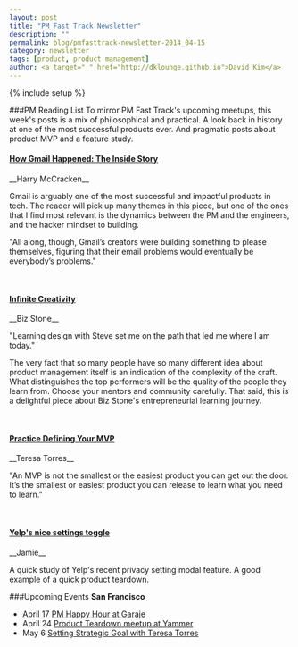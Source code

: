 ```yaml
---
layout: post
title: "PM Fast Track Newsletter"
description: ""
permalink: blog/pmfasttrack-newsletter-2014_04-15
category: newsletter
tags: [product, product management]
author: <a target="_" href="http://dklounge.github.io">David Kim</a>
---
```

{% include setup %}

###PM Reading List
To mirror PM Fast Track\'s upcoming meetups, this week\'s posts is a mix of philosophical and practical. A look back in history at one of the most successful products ever. And pragmatic posts about product MVP and a feature study.

<h4><a target="out" href="http://time.com/43263/gmail-10th-anniversary/">How Gmail Happened: The Inside Story</a></h4>
__Harry McCracken__

Gmail is arguably one of the most successful and impactful products in tech. The reader will pick up many themes in this piece, but one of the ones that I find most relevant is the dynamics between the PM and the engineers, and the hacker mindset to building.

"All along, though, Gmail’s creators were building something to please themselves, figuring that their email problems would eventually be everybody’s problems."

<br />
<h4><a target="out" href="http://medium.com/the-biz-stone-collection/672c4f8ffec1">Infinite Creativity</a></h4>
__Biz Stone__

"Learning design with Steve set me on the path that led me where I am today."

The very fact that so many people have so many different idea about product management itself is an indication of the complexity of the craft. What distinguishes the top performers will be the quality of the people they learn from. Choose your mentors and community carefully. That said, this is a delightful piece about Biz Stone\'s entrepreneurial learning journey.

<br />
<h4><a target="out" href="http://teresatorres.com/producttalk/2014/03/practice-defining-your-mvp/">Practice Defining Your MVP</a></h4>
__Teresa Torres__

"An MVP is not the smallest or the easiest product you can get out the door. It’s the smallest or easiest product you can release to learn what you need to learn."

<br />
<h4><a target="out" href="http://signalvnoise.com/posts/3724-yelps-nice-settings-toggle">Yelp's nice settings toggle</a></h4>
__Jamie__

A quick study of Yelp\'s recent privacy setting modal feature. A good example of a quick product teardown.


###Upcoming Events
__San Francisco__

* April 17 [PM Happy Hour at Garaje](http://www.meetup.com/SF-Product-Managers/events/170936332/)
* April 24 [Product Teardown meetup at Yammer](http://www.meetup.com/ProductManagementFastTrack/events/176161502/)
* May 6 [Setting Strategic Goal with Teresa Torres](http://www.meetup.com/ProductManagementFastTrack/events/169745562/)
